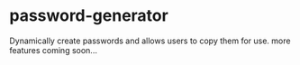 # password-generator
Dynamically create passwords and allows users to copy them for use.
more features coming soon...
